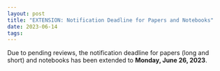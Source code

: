 ```yaml
---
layout: post
title: "EXTENSION: Notification Deadline for Papers and Notebooks"
date: 2023-06-14
tags:
---
```


Due to pending reviews, the notification deadline for papers (long and short) and notebooks
has been extended to **Monday, June 26, 2023**.
